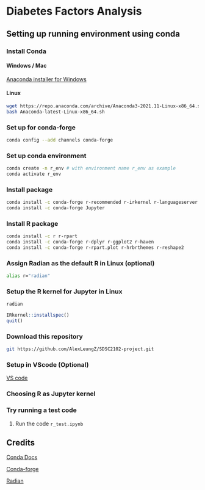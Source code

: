 # Diabetes Factors Analysis

## Setting up running environment using conda

### Install Conda

#### Windows / Mac

[Anaconda installer for Windows](https://www.anaconda.com/products/individual "Anaconda installer for Windows")

#### Linux

```bash
wget https://repo.anaconda.com/archive/Anaconda3-2021.11-Linux-x86_64.sh
bash Anaconda-latest-Linux-x86_64.sh
```

### Set up for conda-forge

```bash
conda config --add channels conda-forge
```

### Set up conda environment

```bash
conda create -n r_env # with environment name r_env as example
conda activate r_env
```

### Install package

```bash
conda install -c conda-forge r-recommended r-irkernel r-languageserver radian
conda install -c conda-forge Jupyter
```

### Install R package

```bash
conda install -c r r-rpart
conda install -c conda-forge r-dplyr r-ggplot2 r-haven 
conda install -c conda-forge r-rpart.plot r-hrbrthemes r-reshape2
```

### Assign Radian as the default R in Linux (optional)

```bash
alias r="radian"
```

### Setup the R kernel for Jupyter in Linux

```bash
radian
```

```R
IRkernel::installspec()
quit()
```

### Download this repository

```bash
git https://github.com/AlexLeungZ/SDSC2102-project.git
```

### Setup in VScode (Optional)

[VS code](markdown/vscode.md)

### Choosing R as Jupyter kernel

### Try running a test code

1. Run the code ```r_test.ipynb```

## Credits

[Conda Docs](https://docs.conda.io/projects/conda/en/latest/user-guide/install/index.html "Conda Docs")

[Conda-forge](https://conda-forge.org/docs/user/introduction.html "Conda-forge")

[Radian](https://github.com/randy3k/radian "Radian")
